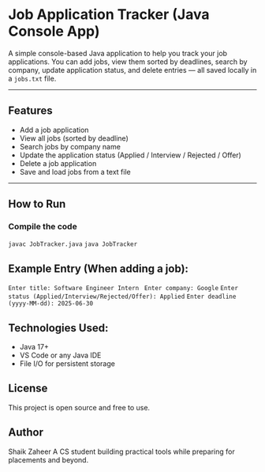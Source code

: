 #  Job Application Tracker (Java Console App)

A simple console-based Java application to help you track your job applications. You can add jobs, view them sorted by deadlines, search by company, update application status, and delete entries — all saved locally in a `jobs.txt` file.

---

## Features

-  Add a job application
-  View all jobs (sorted by deadline)
-  Search jobs by company name
-  Update the application status (Applied / Interview / Rejected / Offer)
-  Delete a job application
-  Save and load jobs from a text file

---

##  How to Run

###  Compile the code
``
javac JobTracker.java ``
``java JobTracker``

## Example Entry (When adding a job):

``Enter title: Software Engineer Intern ``
``Enter company: Google``
``Enter status (Applied/Interview/Rejected/Offer): Applied``
``Enter deadline (yyyy-MM-dd): 2025-06-30``

## Technologies Used:

- Java 17+
- VS Code or any Java IDE
- File I/O for persistent storage

## License
This project is open source and free to use.

## Author
Shaik Zaheer
A CS student building practical tools while preparing for placements and beyond.
